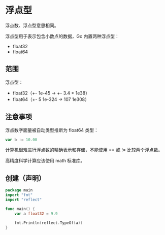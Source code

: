 # 浮点型

浮点数、浮点型意思相同。

浮点型用于表示包含小数点的数据，Go 内置两种浮点型：

- float32
- float64

## 范围

浮点型：

- float32（+- 1e-45 -> +- 3.4 \* 1e38）
- float64（+- 5 1e-324 -> 107 1e308）

## 注意事项

浮点数字面量被自动类型推断为 float64 类型：

```go
var b := 10.00
```

计算机很难进行浮点数的精确表示和存储，不能使用 == 或 != 比较两个浮点数。

高精度科学计算应该使用 math 标准库。

## 创建（声明）

<div class="run"></div>

```go
package main
import "fmt"
import "reflect"

func main() {
	var a float32 = 9.9

	fmt.Println(reflect.TypeOf(a))
}
```
